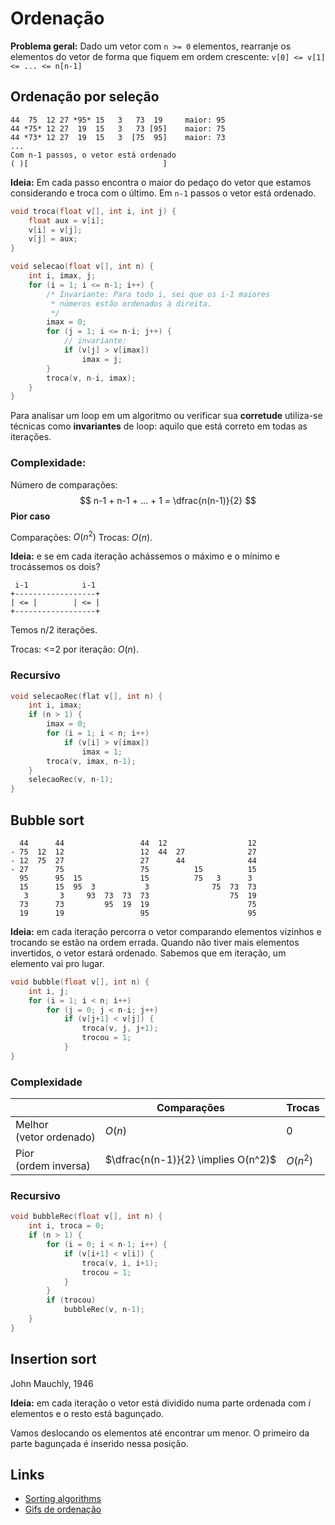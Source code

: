 # Ordenação

**Problema geral:** Dado um vetor com `n >= 0` elementos, rearranje os elementos do vetor de forma que fiquem em ordem crescente: `v[0] <= v[1] <= ... <= n[n-1]`

## Ordenação por seleção

```
44  75  12 27 *95* 15   3   73  19     maior: 95
44 *75* 12 27  19  15   3   73 [95]    maior: 75
44 *73* 12 27  19  15   3  [75  95]    maior: 73
...
Com n-1 passos, o vetor está ordenado
( )[                              ]
```

**Ideia:** Em cada passo encontra o maior do pedaço do vetor que estamos considerando e troca com o último. Em `n-1` passos o vetor está ordenado.

```C
void troca(float v[], int i, int j) {
    float aux = v[i];
    v[i] = v[j];
    v[j] = aux;
}

void selecao(float v[], int n) {
    int i, imax, j;
    for (i = 1; i <= n-1; i++) {
        /* Invariante: Para todo i, sei que os i-1 maiores
         * números estão ordenados à direita.
         */
        imax = 0;
        for (j = 1; i <= n-i; j++) {
            // invariante:
            if (v[j] > v[imax])
                imax = j;
        }
        troca(v, n-i, imax);
    }
}
```

Para analisar um loop em um algoritmo ou verificar sua **corretude** utiliza-se técnicas como **invariantes** de loop: aquilo que está correto em todas as iterações.

### Complexidade:

Número de comparações:
$$
n-1 + n-1 + ... + 1 = \dfrac{n(n-1)}{2}
$$
**Pior caso**

Comparações: $O(n^2)$
Trocas: $O(n)$.

**Ideia:** e se em cada iteração achássemos o máximo e o mínimo e trocássemos os dois?

```
 i-1            i-1
+------------------+
| <= |        | <= |
+------------------+
```

Temos n/2 iterações.

Trocas: <=2 por iteração: $O(n)$.



### Recursivo

```C
void selecaoRec(flat v[], int n) {
    int i, imax;
    if (n > 1) {
        imax = 0;
        for (i = 1; i < n; i++)
            if (v[i] > v[imax])
                imax = 1;
        troca(v, imax, n-1);
    }
    selecaoRec(v, n-1);
}
```



## Bubble sort

```
  44      44                 44  12                  12
- 75  12  12                 12  44  27              27
- 12  75  27                 27      44              44
- 27      75                 75          15          15
  95      95  15             15          75   3      3
  15      15  95  3           3              75  73  73
   3       3     93  73  73  73                  75  19
  73      73         95  19  19                      75
  19      19                 95                      95
```

**Ideia:** em cada iteração percorra o vetor comparando elementos vizinhos e trocando se estão na ordem errada. Quando não tiver mais elementos invertidos, o vetor estará ordenado. Sabemos que em iteração, um elemento vai pro lugar.

```C
void bubble(float v[], int n) {
    int i, j;
    for (i = 1; i < n; i++)
        for (j = 0; j < n-i; j++)
            if (v[j+1] < v[j]) {
                troca(v, j, j+1);
                trocou = 1;
            }
}
```

### Complexidade

|                            | Comparações                         | Trocas   |
| -------------------------- | ----------------------------------- | -------- |
| Melhor<br>(vetor ordenado) | $O(n)$                              | $0$      |
| Pior<br>(ordem inversa)    | $\dfrac{n(n-1)}{2} \implies O(n^2)$ | $O(n^2)$ |

### Recursivo

```C
void bubbleRec(float v[], int n) {
    int i, troca = 0;
    if (n > 1) {
        for (i = 0; i < n-1; i++) {
            if (v[i+1] < v[i]) {
                troca(v, i, i+1);
                trocou = 1;
            }
        }
        if (trocou)
            bubbleRec(v, n-1);
    }
}
```



## Insertion sort

John Mauchly, 1946

**Ideia:** em cada iteração o vetor está dividido numa parte ordenada com $i$ elementos e o resto está bagunçado.

Vamos deslocando os elementos até encontrar um menor. O primeiro da parte bagunçada é inserido nessa posição.

## Links

- [Sorting algorithms](https://www.programming-algorithms.net/article/39344/Bubble-sort)
- [Gifs de ordenação](../ordenacao-gifs.html)
